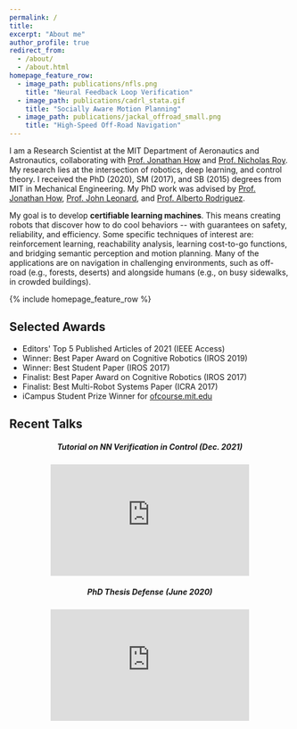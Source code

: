 ```yaml
---
permalink: /
title:
excerpt: "About me"
author_profile: true
redirect_from: 
  - /about/
  - /about.html
homepage_feature_row:
  - image_path: publications/nfls.png
    title: "Neural Feedback Loop Verification"
  - image_path: publications/cadrl_stata.gif
    title: "Socially Aware Motion Planning"
  - image_path: publications/jackal_offroad_small.png
    title: "High-Speed Off-Road Navigation"
---
```


I am a Research Scientist at the MIT Department of Aeronautics and Astronautics, collaborating with [Prof. Jonathan How](http://www.mit.edu/~jhow/) and [Prof. Nicholas Roy](http://groups.csail.mit.edu/rrg/).
My research lies at the intersection of robotics, deep learning, and control theory.
I received the PhD (2020), SM (2017), and SB (2015) degrees from MIT in Mechanical Engineering.
My PhD work was advised by [Prof. Jonathan How](http://www.mit.edu/~jhow/), [Prof. John Leonard](https://www.csail.mit.edu/person/john-leonard), and [Prof. Alberto Rodriguez](https://meche.mit.edu/people/faculty/ALBERTOR@MIT.EDU).

My goal is to develop **certifiable learning machines**.
This means creating robots that discover how to do cool behaviors -- with guarantees on safety, reliability, and efficiency.
Some specific techniques of interest are: reinforcement learning, reachability analysis, learning cost-to-go functions, and bridging semantic perception and motion planning.
Many of the applications are on navigation in challenging environments, such as off-road (e.g., forests, deserts) and alongside humans (e.g., on busy sidewalks, in crowded buildings).

{% include homepage_feature_row %}

Selected Awards
------
- Editors' Top 5 Published Articles of 2021 (IEEE Access)
- Winner: Best Paper Award on Cognitive Robotics (IROS 2019)
- Winner: Best Student Paper (IROS 2017)
- Finalist: Best Paper Award on Cognitive Robotics (IROS 2017)
- Finalist: Best Multi-Robot Systems Paper (ICRA 2017)
- iCampus Student Prize Winner for [ofcourse.mit.edu](https://ofcourse.mit.edu)

Recent Talks
------

<div class="row">
    <div class="col-sm-6" align="center">
        <h5 class="section-heading">Tutorial on NN Verification in Control (Dec. 2021)</h5>
        <iframe width="356" height="200" src="https://www.youtube.com/embed/juiyRPUwetM" frameborder="0" allow="accelerometer; autoplay; encrypted-media; gyroscope; picture-in-picture" allowfullscreen style="display: block;"></iframe>
    </div>
    <div class="col-sm-6" align="center">
        <h5 class="section-heading">PhD Thesis Defense (June 2020)</h5>
        <iframe width="356" height="200" src="https://www.youtube.com/embed/S_I7MrOgyY8" frameborder="0" allow="accelerometer; autoplay; encrypted-media; gyroscope; picture-in-picture" allowfullscreen style="display: block;"></iframe>
    </div>
</div>
